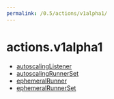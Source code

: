 ```yaml
---
permalink: /0.5/actions/v1alpha1/
---
```


# actions.v1alpha1



* [autoscalingListener](autoscalingListener.md)
* [autoscalingRunnerSet](autoscalingRunnerSet.md)
* [ephemeralRunner](ephemeralRunner.md)
* [ephemeralRunnerSet](ephemeralRunnerSet.md)